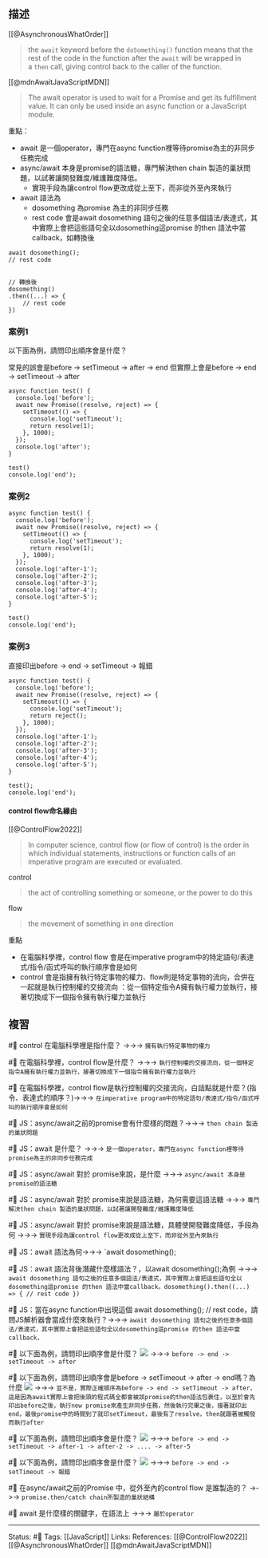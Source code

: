 
## 描述
[[@AsynchronousWhatOrder]]
> the `await` keyword before the `doSomething()` function means that the rest of the code in the function after the `await` will be wrapped in a `then` call, giving control back to the caller of the function.




[[@mdnAwaitJavaScriptMDN]]
> The await operator is used to wait for a Promise and get its fulfillment value. It can only be used inside an async function or a JavaScript module.



重點：
- await 是一個operator，專門在async function裡等待promise為主的非同步任務完成
- async/await 本身是promise的語法糖，專門解決then chain 製造的巢狀問題，以試著讓開發難度/維護難度降低。
	- 實現手段為讓control flow更改成從上至下，而非從外至內來執行
- await 語法為
	- dosomething 為promise 為主的非同步任務
	- rest code 會是await dosomething 語句之後的任意多個語法/表達式，其中實際上會把這些語句全以dosomething這promise 的then 語法中當callback，如轉換後
```
await dosomething();
// rest code


// 轉換後
dosomething()
.then((...) => {
	// rest code
})
```


### 案例1

以下面為例，請問印出順序會是什麼？

常見的誤會是before -> setTimeout -> after -> end
但實際上會是before -> end -> setTimeout -> after
```
async function test() {
  console.log('before');
  await new Promise((resolve, reject) => {
    setTimeout(() => {
      console.log('setTimeout');
      return resolve(1);
    }, 1000);
  });
  console.log('after');
}

test()
console.log('end');
```


### 案例2

```
async function test() {
  console.log('before');
  await new Promise((resolve, reject) => {
    setTimeout(() => {
      console.log('setTimeout');
      return resolve(1);
    }, 1000);
  });
  console.log('after-1');
  console.log('after-2');
  console.log('after-3');
  console.log('after-4');
  console.log('after-5');
}

test()
console.log('end');
```

### 案例3

直接印出before -> end -> setTimeout -> 報錯

```
async function test() {
  console.log('before');
  await new Promise((resolve, reject) => {
    setTimeout(() => {
      console.log('setTimeout');
      return reject();
    }, 1000);
  });
  console.log('after-1');
  console.log('after-2');
  console.log('after-3');
  console.log('after-4');
  console.log('after-5');
}

test();
console.log('end');
```


#### control flow命名緣由
[[@ControlFlow2022]]
> In computer science, control flow (or flow of control) is the order in which individual statements, instructions or function calls of an imperative program are executed or evaluated.

control
>the act of controlling something or someone, or the power to do this

flow
>the movement of something in one direction



重點
- 在電腦科學裡，control flow 會是在imperative program中的特定語句/表達式/指令/函式呼叫的執行順序會是如何
- control 會是指擁有執行特定事物的權力、flow則是特定事物的流向，合併在一起就是執行控制權的交接流向 ：從一個特定指令A擁有執行權力並執行，接著切換成下一個指令擁有執行權力並執行
## 複習

#🧠 control 在電腦科學裡是指什麼？ ->->-> `擁有執行特定事物的權力`
<!--SR:!2022-12-03,26,250-->

#🧠 在電腦科學裡，control flow是什麼？ ->->-> `執行控制權的交接流向，從一個特定指令A擁有執行權力並執行，接著切換成下一個指令擁有執行權力並執行`
<!--SR:!2022-12-06,28,250-->

#🧠 在電腦科學裡，control flow是執行控制權的交接流向，白話點就是什麼？(指令、表達式的順序？)->->-> `在imperative program中的特定語句/表達式/指令/函式呼叫的執行順序會是如何`
<!--SR:!2022-12-06,28,250-->


#🧠 JS：async/await之前的promise會有什麼樣的問題？->->-> `then chain 製造的巢狀問題`
<!--SR:!2022-12-03,26,250-->


#🧠 JS：await 是什麼？ ->->-> `是一個operator，專門在async function裡等待promise為主的非同步任務完成`
<!--SR:!2022-12-18,28,230-->

#🧠 JS：async/await 對於 promise來說，是什麼 ->->-> `async/await 本身是promise的語法糖`
<!--SR:!2022-12-06,28,250-->

#🧠 JS：async/await 對於 promise來說是語法糖，為何需要這語法糖 ->->-> `專門解決then chain 製造的巢狀問題，以試著讓開發難度/維護難度降低`
<!--SR:!2022-12-06,28,250-->

#🧠 JS：async/await 對於 promise來說是語法糖，具體使開發難度降低，手段為何 ->->-> `實現手段為讓control flow更改成從上至下，而非從外至內來執行`
<!--SR:!2022-12-03,26,250-->

#🧠 JS：await 語法為何->->-> `await dosomething(); 
<!--SR:!2022-12-03,26,250-->

#🧠 JS：await 語法背後潛藏什麼樣語法？，以await dosomething();為例 ->->-> `await dosomething 語句之後的任意多個語法/表達式，其中實際上會把這些語句全以dosomething這promise 的then 語法中當callback。dosomething().then((...) => { // rest code })`
<!--SR:!2022-12-06,28,250-->

#🧠 JS：當在async function中出現這個 await dosomething(); // rest code，請問JS解析器會當成什麼來執行？->->-> `await dosomething 語句之後的任意多個語法/表達式，其中實際上會把這些語句全以dosomething這promise 的then 語法中當callback，`
<!--SR:!2022-11-27,21,250-->

#🧠 以下面為例，請問印出順序會是什麼？ ![](https://res.cloudinary.com/dqfxgtyoi/image/upload/v1666700967/blog/javascript/promise/await/await-then-example1_uyqdc3.png) ->->-> `before -> end -> setTimeout -> after`
<!--SR:!2022-11-24,19,250-->

#🧠 以下面為例，請問印出順序會是before -> setTimeout -> after -> end嗎？為什麼 ![](https://res.cloudinary.com/dqfxgtyoi/image/upload/v1666700967/blog/javascript/promise/await/await-then-example1_uyqdc3.png) ->->-> `並不是，實際正確順序為before -> end -> setTimeout -> after，這是因為await實際上會把後頭的程式碼全都會被該promise的then語法包裹住，以至於會先印出before之後，執行new promise來產生非同步任務，然後執行完畢之後，接著就印出end，最後promise中的時間到了就印setTimeout，最後有了resolve，then就跟著被觸發而執行after`
<!--SR:!2022-11-29,23,250-->



#🧠 以下面為例，請問印出順序會是什麼？  ![](https://res.cloudinary.com/dqfxgtyoi/image/upload/v1666700967/blog/javascript/promise/await/await-then-example2_xuyml4.png) ->->-> `before -> end -> setTimeout -> after-1 -> after-2 -> .... -> after-5`
<!--SR:!2023-01-08,46,250-->


#🧠 以下面為例，請問印出順序會是什麼？   ![](https://res.cloudinary.com/dqfxgtyoi/image/upload/v1666701344/blog/javascript/promise/await/await-then-example3_l1luwz.png) ->->-> `before -> end -> setTimeout -> 報錯`
<!--SR:!2022-11-27,17,210-->


#🧠 在async/await之前的Promise 中，從外至內的control flow 是誰製造的？ ->->-> `promise.then/catch chain所製造的巢狀結構`
<!--SR:!2022-11-28,14,247-->

#🧠 await 是什麼樣的關鍵字，在語法上 ->->-> `屬於operator`
<!--SR:!2022-12-02,17,247-->


---
Status: #🌱 
Tags:
[[JavaScript]]
Links:
References:
[[@ControlFlow2022]]
[[@AsynchronousWhatOrder]]
[[@mdnAwaitJavaScriptMDN]]